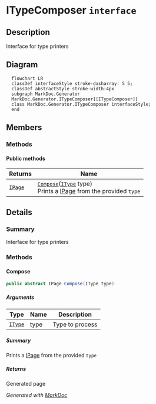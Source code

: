 # ITypeComposer `interface`

## Description
Interface for type printers

## Diagram
```mermaid
  flowchart LR
  classDef interfaceStyle stroke-dasharray: 5 5;
  classDef abstractStyle stroke-width:4px
  subgraph MarkDoc.Generator
  MarkDoc.Generator.ITypeComposer[[ITypeComposer]]
  class MarkDoc.Generator.ITypeComposer interfaceStyle;
  end
```

## Members
### Methods
#### Public  methods
| Returns | Name |
| --- | --- |
| [`IPage`](./markdocelements-IPage.md) | [`Compose`](markdocgenerator-ITypeComposer.md#compose)([`IType`](./markdocmemberstypes-IType.md) type)<br>Prints a [IPage](./markdocelements-IPage.md) from the provided `type` |

## Details
### Summary
Interface for type printers

### Methods
#### Compose
```csharp
public abstract IPage Compose(IType type)
```
##### Arguments
| Type | Name | Description |
| --- | --- | --- |
| [`IType`](./markdocmemberstypes-IType.md) | type | Type to process |

##### Summary
Prints a [IPage](./markdocelements-IPage.md) from the provided `type`

##### Returns
Generated page

*Generated with* [*MarkDoc*](https://github.com/hailstorm75/MarkDoc.Core)
